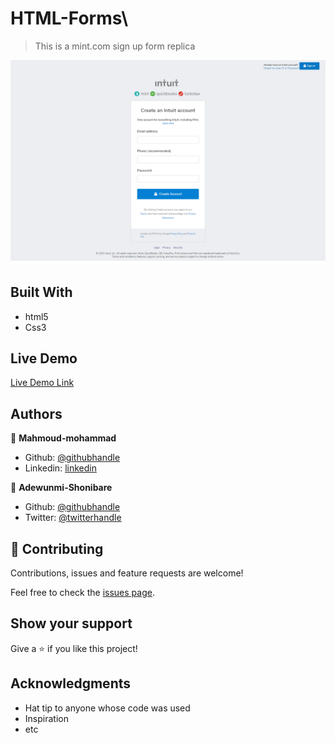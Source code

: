 # HTML-Forms\

> This is a mint.com sign up form replica

![screenshot](./download.png)

## Built With

- html5
- Css3

## Live Demo

[Live Demo Link](https://raw.githack.com/mahmoud717/HTML-Forms/feature-branch/index.html)

## Authors

👤 **Mahmoud-mohammad**

- Github: [@githubhandle](https://github.com/mahmoud717)
- Linkedin: [linkedin](linkedin.com/in/mahmoud-mohammad-9970b3196)

👤 **Adewunmi-Shonibare**

- Github: [@githubhandle](https://github.com/Adewunmi97)
- Twitter: [@twitterhandle](https://twitter.com/ShonibareC)

## 🤝 Contributing

Contributions, issues and feature requests are welcome!

Feel free to check the [issues page](issues/).

## Show your support

Give a ⭐️ if you like this project!

## Acknowledgments

- Hat tip to anyone whose code was used
- Inspiration
- etc
